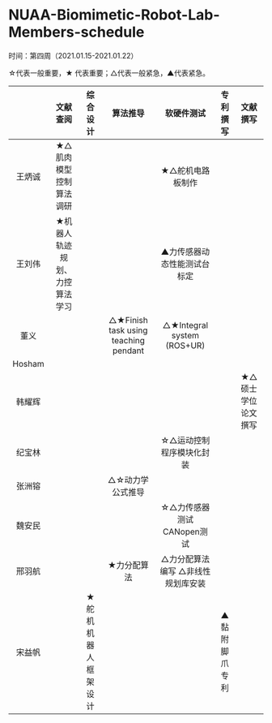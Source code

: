 # NUAA-Biomimetic-Robot-Lab-Members-schedule

时间：第四周（2021.01.15-2021.01.22）

☆代表一般重要，★ 代表重要；△代表一般紧急，▲代表紧急。

|        |    文献查阅    |        综合设计          | 算法推导  |   软硬件测试    |  专利撰写  |  文献撰写  |
| :----: | :-----------: | :--------------------: | :------: | :------------: | :------: | :------: |
| 王炳诚  |    ★△肌肉模型控制算法调研     |            |          | ★△舵机电路板制作  |          |          |
| 王刘伟  | ★机器人轨迹规划、力控算法学习 |  |          | ▲力传感器动态性能测试台标定               |          |          |
| 董义    |               |                   |△★Finish task using teaching pendant| △★Integral system (ROS+UR)|          |          |
| Hosham  |               |                        |          |                |          |          |
| 韩耀辉  |               |                        |          |                |          |★△硕士学位论文撰写 |
| 纪宝林  |               |                        |          |☆△运动控制程序模块化封装   |          |          |
| 张洲镕  |               |                        | △☆动力学公式推导         |                |          |          |
| 魏安民  |               |                        |          |☆△力传感器测试 CANopen测试                |          |          |
| 邢羽航  |               |                       |  ★力分配算法        |  △力分配算法编写 △非线性规划库安装              |          |          |
| 宋益帆  |               |★舵机机器人框架设计                        |          |                |▲黏附脚爪专利          |           |

